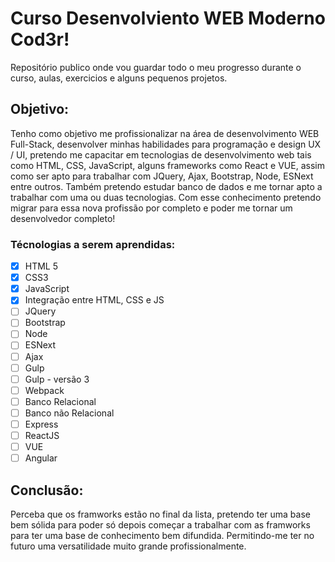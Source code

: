 # Curso Desenvolviento WEB Moderno Cod3r!

Repositório publico onde vou guardar todo o meu progresso durante o curso, aulas, exercicios e alguns pequenos projetos.

## Objetivo:
Tenho como objetivo me profissionalizar na área de desenvolvimento WEB Full-Stack, desenvolver minhas habilidades para programação e design UX / UI, pretendo me capacitar em tecnologias de desenvolvimento web tais como HTML, CSS, JavaScript, alguns frameworks como React e VUE, assim como ser apto para trabalhar com JQuery, Ajax, Bootstrap, Node, ESNext entre outros.
Também pretendo estudar banco de dados e me tornar apto a trabalhar com uma ou duas tecnologias.
Com esse conhecimento pretendo migrar para essa nova profissão por completo e poder me tornar um desenvolvedor completo!<br>
### Técnologias a serem aprendidas:
- [X] HTML 5
- [X] CSS3
- [X] JavaScript
- [X] Integração entre HTML, CSS e JS
- [ ] JQuery
- [ ] Bootstrap
- [ ] Node
- [ ] ESNext
- [ ] Ajax
- [ ] Gulp
- [ ] Gulp - versão 3
- [ ] Webpack
- [ ] Banco Relacional
- [ ] Banco não Relacional
- [ ] Express
- [ ] ReactJS
- [ ] VUE
- [ ] Angular

## Conclusão:
Perceba que os framworks estão no final da lista, pretendo ter uma base bem sólida para poder só depois começar a trabalhar com as framworks para ter uma base de conhecimento bem difundida. Permitindo-me ter no futuro uma versatilidade muito grande profissionalmente.
